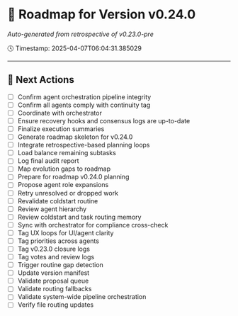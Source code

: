 # 📍 Roadmap for Version v0.24.0
_Auto-generated from retrospective of v0.23.0-pre_

🕓 Timestamp: 2025-04-07T06:04:31.385029

---
## 🎯 Next Actions
- [ ] Confirm agent orchestration pipeline integrity
- [ ] Confirm all agents comply with continuity tag
- [ ] Coordinate with orchestrator
- [ ] Ensure recovery hooks and consensus logs are up-to-date
- [ ] Finalize execution summaries
- [ ] Generate roadmap skeleton for v0.24.0
- [ ] Integrate retrospective-based planning loops
- [ ] Load balance remaining subtasks
- [ ] Log final audit report
- [ ] Map evolution gaps to roadmap
- [ ] Prepare for roadmap v0.24.0 planning
- [ ] Propose agent role expansions
- [ ] Retry unresolved or dropped work
- [ ] Revalidate coldstart routine
- [ ] Review agent hierarchy
- [ ] Review coldstart and task routing memory
- [ ] Sync with orchestrator for compliance cross-check
- [ ] Tag UX loops for UI/agent clarity
- [ ] Tag priorities across agents
- [ ] Tag v0.23.0 closure logs
- [ ] Tag votes and review logs
- [ ] Trigger routine gap detection
- [ ] Update version manifest
- [ ] Validate proposal queue
- [ ] Validate routing fallbacks
- [ ] Validate system-wide pipeline orchestration
- [ ] Verify file routing updates
